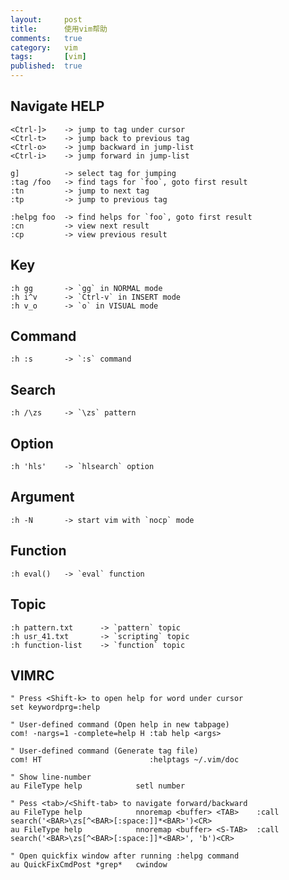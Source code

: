 ```yaml
---
layout:     post
title:      使用vim帮助
comments:   true
category:   vim
tags:       [vim]
published:  true
---
```


## Navigate HELP

    <Ctrl-]>    -> jump to tag under cursor
    <Ctrl-t>    -> jump back to previous tag
    <Ctrl-o>    -> jump backward in jump-list
    <Ctrl-i>    -> jump forward in jump-list
    
    g]          -> select tag for jumping
    :tag /foo   -> find tags for `foo`, goto first result
    :tn         -> jump to next tag
    :tp         -> jump to previous tag
    
    :helpg foo  -> find helps for `foo`, goto first result
    :cn         -> view next result
    :cp         -> view previous result

## Key

    :h gg       -> `gg` in NORMAL mode
    :h i^v      -> `Ctrl-v` in INSERT mode
    :h v_o      -> `o` in VISUAL mode

## Command

    :h :s       -> `:s` command

## Search

    :h /\zs     -> `\zs` pattern

## Option

    :h 'hls'    -> `hlsearch` option

## Argument

    :h -N       -> start vim with `nocp` mode

## Function

    :h eval()   -> `eval` function

## Topic

    :h pattern.txt      -> `pattern` topic
    :h usr_41.txt       -> `scripting` topic
    :h function-list    -> `function` topic

## VIMRC

    " Press <Shift-k> to open help for word under cursor
    set keywordprg=:help

    " User-defined command (Open help in new tabpage)
    com! -nargs=1 -complete=help H :tab help <args>
    
    " User-defined command (Generate tag file)
    com! HT                        :helptags ~/.vim/doc

    " Show line-number
    au FileType help            setl number

    " Pess <tab>/<Shift-tab> to navigate forward/backward
    au FileType help            nnoremap <buffer> <TAB>    :call search('<BAR>\zs[^<BAR>[:space:]]*<BAR>')<CR>
    au FileType help            nnoremap <buffer> <S-TAB>  :call search('<BAR>\zs[^<BAR>[:space:]]*<BAR>', 'b')<CR>
    
    " Open quickfix window after running :helpg command
    au QuickFixCmdPost *grep*   cwindow
